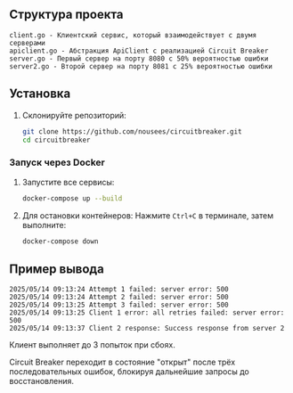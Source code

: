 ## Структура проекта

```
client.go - Клиентский сервис, который взаимодействует с двумя серверами
apiclient.go - Абстракция ApiClient с реализацией Circuit Breaker
server.go - Первый сервер на порту 8080 с 50% вероятностью ошибки
server2.go - Второй сервер на порту 8081 с 25% вероятностью ошибки 
```

## Установка

1. Склонируйте репозиторий:
   ```bash
   git clone https://github.com/nousees/circuitbreaker.git
   cd circuitbreaker
   ```

### Запуск через Docker


1. Запустите все сервисы:
   ```bash
   docker-compose up --build
   ```

2. Для остановки контейнеров:
   Нажмите `Ctrl+C` в терминале, затем выполните:
   ```bash
   docker-compose down
   ```

## Пример вывода

```
2025/05/14 09:13:24 Attempt 1 failed: server error: 500
2025/05/14 09:13:24 Attempt 2 failed: server error: 500
2025/05/14 09:13:25 Attempt 3 failed: server error: 500
2025/05/14 09:13:25 Client 1 error: all retries failed: server error: 500
2025/05/14 09:13:37 Client 2 response: Success response from server 2
```

Клиент выполняет до 3 попыток при сбоях.

Circuit Breaker переходит в состояние "открыт" после трёх последовательных ошибок, блокируя дальнейшие запросы до восстановления.
